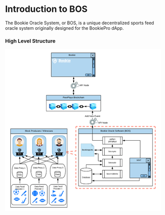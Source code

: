 # Introduction to BOS

The Bookie Oracle System, or BOS, is a unique decentralized sports feed oracle system originally designed for the BookiePro dApp.





### High Level Structure

![](../.gitbook/assets/bos-flow.jpg)

## 

